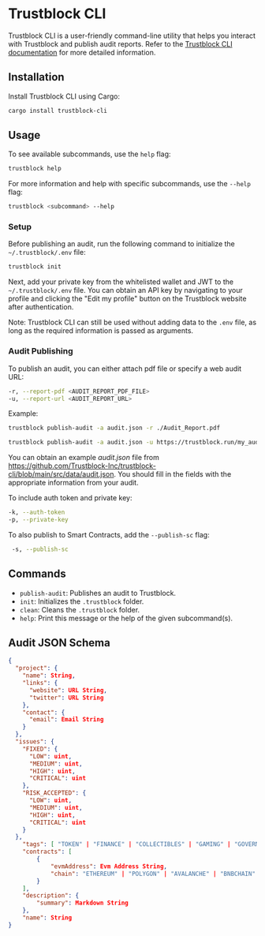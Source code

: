 Trustblock CLI
==============

Trustblock CLI is a user-friendly command-line utility that helps you interact with Trustblock and publish audit reports.
Refer to the [Trustblock CLI documentation](https://docs.trustblock.run/technical-documentation/publish-an-audit#using-our-cli) for more detailed information.

Installation
------------

Install Trustblock CLI using Cargo:

```bash
cargo install trustblock-cli
```

Usage
-----

To see available subcommands, use the `help` flag:

```bash
trustblock help
```

For more information and help with specific subcommands, use the `--help` flag:

```bash
trustblock <subcommand> --help
```

### Setup

Before publishing an audit, run the following command to initialize the `~/.trustblock/.env` file:

```bash
trustblock init
```

Next, add your private key from the whitelisted wallet and JWT to the `~/.trustblock/.env` file. You can obtain an API key by navigating to your profile and clicking the "Edit my profile" button on the Trustblock website after authentication.

Note: Trustblock CLI can still be used without adding data to the `.env` file, as long as the required information is passed as arguments.

### Audit Publishing

To publish an audit, you can either attach pdf file or specify a web audit URL:

```bash
-r, --report-pdf <AUDIT_REPORT_PDF_FILE>
-u, --report-url <AUDIT_REPORT_URL>
```

Example: 

```bash
trustblock publish-audit -a audit.json -r ./Audit_Report.pdf
```

```bash
trustblock publish-audit -a audit.json -u https://trustblock.run/my_audit
```

You can obtain an example _audit.json_ file from https://github.com/Trustblock-Inc/trustblock-cli/blob/main/src/data/audit.json. You should fill in the fields with the appropriate information from your audit.


To include auth token and private key:

```bash
-k, --auth-token
-p, --private-key
```

To also publish to Smart Contracts, add the `--publish-sc` flag:

```bash
 -s, --publish-sc
```

Commands
--------

- `publish-audit`: Publishes an audit to Trustblock.
- `init`: Initializes the `.trustblock` folder.
- `clean`: Cleans the `.trustblock` folder.
- `help`: Print this message or the help of the given subcommand(s).

Audit JSON Schema
--------
```json
{
  "project": {
    "name": String,
    "links": {
      "website": URL String,
      "twitter": URL String
    },
    "contact": {
      "email": Email String
    }
  },
  "issues": {
    "FIXED": {
      "LOW": uint,
      "MEDIUM": uint,
      "HIGH": uint,
      "CRITICAL": uint
    },
    "RISK_ACCEPTED": {
      "LOW": uint,
      "MEDIUM": uint,
      "HIGH": uint,
      "CRITICAL": uint
    }
  },
    "tags": [ "TOKEN" | "FINANCE" | "COLLECTIBLES" | "GAMING" | "GOVERNANCE" | "SOCIAL" | "OTHER"],
    "contracts": [
        {
            "evmAddress": Evm Address String,
            "chain": "ETHEREUM" | "POLYGON" | "AVALANCHE" | "BNBCHAIN"
        }
    ],
    "description": {
        "summary": Markdown String
    },
    "name": String
}
```
